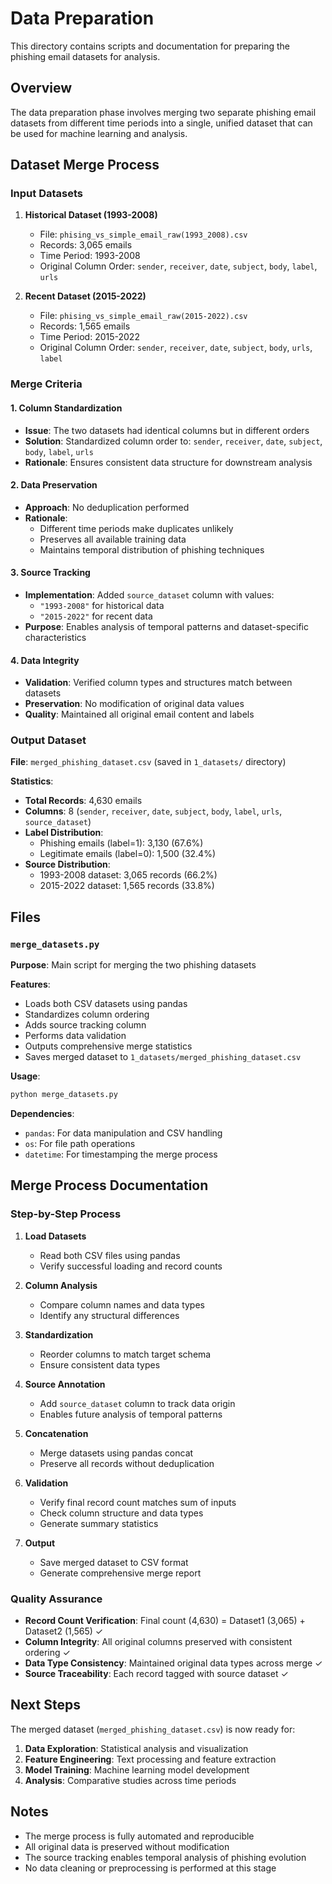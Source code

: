 # Data Preparation

This directory contains scripts and documentation for preparing the phishing email datasets for analysis.

## Overview

The data preparation phase involves merging two separate phishing email datasets from different time periods into a single, unified dataset that can be used for machine learning and analysis.

## Dataset Merge Process

### Input Datasets

1. **Historical Dataset (1993-2008)**
   - File: `phising_vs_simple_email_raw(1993_2008).csv`
   - Records: 3,065 emails
   - Time Period: 1993-2008
   - Original Column Order: `sender`, `receiver`, `date`, `subject`, `body`, `label`, `urls`

2. **Recent Dataset (2015-2022)**
   - File: `phising_vs_simple_email_raw(2015-2022).csv`
   - Records: 1,565 emails
   - Time Period: 2015-2022
   - Original Column Order: `sender`, `receiver`, `date`, `subject`, `body`, `urls`, `label`

### Merge Criteria

#### 1. **Column Standardization**

- **Issue**: The two datasets had identical columns but in different orders
- **Solution**: Standardized column order to: `sender`, `receiver`, `date`, `subject`, `body`, `label`, `urls`
- **Rationale**: Ensures consistent data structure for downstream analysis

#### 2. **Data Preservation**

- **Approach**: No deduplication performed
- **Rationale**:
  - Different time periods make duplicates unlikely
  - Preserves all available training data
  - Maintains temporal distribution of phishing techniques

#### 3. **Source Tracking**

- **Implementation**: Added `source_dataset` column with values:
  - `"1993-2008"` for historical data
  - `"2015-2022"` for recent data
- **Purpose**: Enables analysis of temporal patterns and dataset-specific characteristics

#### 4. **Data Integrity**

- **Validation**: Verified column types and structures match between datasets
- **Preservation**: No modification of original data values
- **Quality**: Maintained all original email content and labels

### Output Dataset

**File**: `merged_phishing_dataset.csv` (saved in `1_datasets/` directory)

**Statistics**:

- **Total Records**: 4,630 emails
- **Columns**: 8 (`sender`, `receiver`, `date`, `subject`, `body`, `label`, `urls`, `source_dataset`)
- **Label Distribution**:
  - Phishing emails (label=1): 3,130 (67.6%)
  - Legitimate emails (label=0): 1,500 (32.4%)
- **Source Distribution**:
  - 1993-2008 dataset: 3,065 records (66.2%)
  - 2015-2022 dataset: 1,565 records (33.8%)

## Files

### `merge_datasets.py`

**Purpose**: Main script for merging the two phishing datasets

**Features**:

- Loads both CSV datasets using pandas
- Standardizes column ordering
- Adds source tracking column
- Performs data validation
- Outputs comprehensive merge statistics
- Saves merged dataset to `1_datasets/merged_phishing_dataset.csv`

**Usage**:

```bash
python merge_datasets.py
```

**Dependencies**:

- `pandas`: For data manipulation and CSV handling
- `os`: For file path operations
- `datetime`: For timestamping the merge process

## Merge Process Documentation

### Step-by-Step Process

1. **Load Datasets**
   - Read both CSV files using pandas
   - Verify successful loading and record counts

2. **Column Analysis**
   - Compare column names and data types
   - Identify any structural differences

3. **Standardization**
   - Reorder columns to match target schema
   - Ensure consistent data types

4. **Source Annotation**
   - Add `source_dataset` column to track data origin
   - Enables future analysis of temporal patterns

5. **Concatenation**
   - Merge datasets using pandas concat
   - Preserve all records without deduplication

6. **Validation**
   - Verify final record count matches sum of inputs
   - Check column structure and data types
   - Generate summary statistics

7. **Output**
   - Save merged dataset to CSV format
   - Generate comprehensive merge report

### Quality Assurance

- **Record Count Verification**: Final count (4,630) = Dataset1 (3,065) + Dataset2 (1,565) ✓
- **Column Integrity**: All original columns preserved with consistent ordering ✓
- **Data Type Consistency**: Maintained original data types across merge ✓
- **Source Traceability**: Each record tagged with source dataset ✓

## Next Steps

The merged dataset (`merged_phishing_dataset.csv`) is now ready for:

1. **Data Exploration**: Statistical analysis and visualization
2. **Feature Engineering**: Text processing and feature extraction
3. **Model Training**: Machine learning model development
4. **Analysis**: Comparative studies across time periods

## Notes

- The merge process is fully automated and reproducible
- All original data is preserved without modification
- The source tracking enables temporal analysis of phishing evolution
- No data cleaning or preprocessing is performed at this stage

